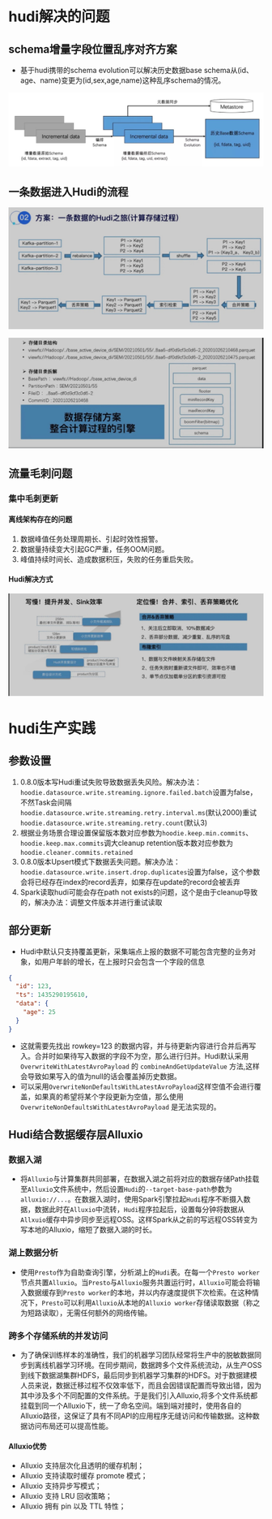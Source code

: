 # hudi解决的问题

## schema增量字段位置乱序对齐方案

* 基于hudi携带的schema evolution可以解决历史数据base schema从(id、age、name)变更为(id,sex,age,name)这种乱序schema的情况。

![](./img/schema演进.jpg)

## 一条数据进入Hudi的流程

![](./img/数据流.jpg)

![](./img/数据流2.jpg)

## 流量毛刺问题

### 集中毛刺更新

#### 离线架构存在的问题

1. 数据峰值任务处理周期长、引起时效性报警。
2. 数据量持续变大引起GC严重，任务OOM问题。
3. 峰值持续时间长、造成数据积压，失败的任务重启失败。

#### Hudi解决方式

![](./img/流量毛刺.jpg)

# hudi生产实践

## 参数设置

1. 0.8.0版本写Hudi重试失败导致数据丢失风险。解决办法：`hoodie.datasource.write.streaming.ignore.failed.batch`设置为false，不然Task会间隔`hoodie.datasource.write.streaming.retry.interval.ms`(默认2000)重试`hoodie.datasource.write.streaming.retry.count`(默认3)
2. 根据业务场景合理设置保留版本数对应参数为`hoodie.keep.min.commits`、`hoodie.keep.max.commits`调大cleanup retention版本数对应参数为`hoodie.cleaner.commits.retained`
3. 0.8.0版本Upsert模式下数据丢失问题。解决办法：`hoodie.datasource.write.insert.drop.duplicates`设置为false，这个参数会将已经存在index的record丢弃，如果存在update的record会被丢弃
4. Spark读取hudi可能会存在path not exists的问题，这个是由于cleanup导致的，解决办法：调整文件版本并进行重试读取

## 部分更新

* Hudi中默认只支持覆盖更新，采集端点上报的数据不可能包含完整的业务对象，如用户年龄的增长，在上报时只会包含一个字段的信息

```json
{
  "id": 123,
  "ts": 1435290195610,
  "data": {
    "age": 25
  }
}
```

* 这就需要先找出 rowkey=123 的数据内容，并与待更新内容进行合并后再写入。合并时如果待写入数据的字段不为空，那么进行归并。Hudi默认采用 `OverwriteWithLatestAvroPayload` 的 `combineAndGetUpdateValue` 方法,这样会导致如果写入的值为null的话会覆盖掉历史数据。
* 可以采用`OverwriteNonDefaultsWithLatestAvroPayload`这样空值不会进行覆盖，如果真的希望将某个字段更新为空值，那么使用 `OverwriteNonDefaultsWithLatestAvroPayload` 是无法实现的。

## Hudi结合数据缓存层Alluxio

### 数据入湖

* 将`Alluxio`与计算集群共同部署，在数据入湖之前将对应的数据存储Path挂载至`Alluxio`文件系统中，然后设置`Hudi`的`--target-base-path`参数为`alluxio://...`。在数据入湖时，使用Spark引擎拉起`Hudi`程序不断摄入数据，数据此时在`Alluxio`中流转，`Hudi`程序拉起后，设置每分钟将数据从`Allxuio`缓存中异步同步至远程OSS。这样Spark从之前的写远程OSS转变为写本地的Alluxio，缩短了数据入湖的时长。

### 湖上数据分析

* 使用`Presto`作为自助查询引擎，分析湖上的`Hudi`表。在每一个`Presto worker`节点共置`Alluxio`。当`Presto`与`Alluxio`服务共置运行时，`Alluxio`可能会将输入数据缓存到`Presto worker`的本地，并以内存速度提供下次检索。在这种情况下，`Presto`可以利用`Alluxio`从本地的`Alluxio worker`存储读取数据（称之为短路读取），无需任何额外的网络传输。

### 跨多个存储系统的并发访问

* 为了确保训练样本的准确性，我们的机器学习团队经常将生产中的脱敏数据同步到离线机器学习环境。在同步期间，数据跨多个文件系统流动，从生产OSS到线下数据湖集群HDFS，最后同步到机器学习集群的HDFS。对于数据建模人员来说，数据迁移过程不仅效率低下，而且会因错误配置而导致出错，因为其中涉及多个不同配置的文件系统。于是我们引入Alluxio,将多个文件系统都挂载到同一个Alluxio下，统一了命名空间。端到端对接时，使用各自的Alluxio路径，这保证了具有不同API的应用程序无缝访问和传输数据。这种数据访问布局还可以提高性能。

#### Alluxio优势

- Alluxio 支持层次化且透明的缓存机制；
- Alluxio 支持读取时缓存 promote 模式；
- Alluxio 支持异步写模式；
- Alluxio 支持 LRU 回收策略；
- Alluxio 拥有 pin 以及 TTL 特性；
